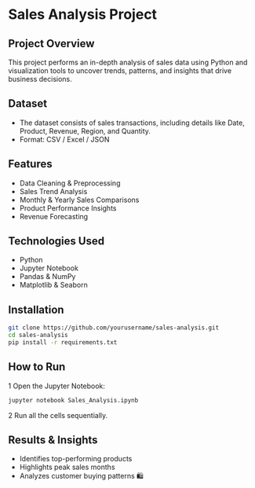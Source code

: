 # Sales Analysis Project

##  Project Overview
This project performs an in-depth analysis of sales data using Python and visualization tools to uncover trends, patterns, and insights that drive business decisions.

##  Dataset
- The dataset consists of sales transactions, including details like Date, Product, Revenue, Region, and Quantity.
- Format: CSV / Excel / JSON

##  Features
-  Data Cleaning & Preprocessing
-  Sales Trend Analysis
-  Monthly & Yearly Sales Comparisons
-  Product Performance Insights
-  Revenue Forecasting

##  Technologies Used
- Python 
- Jupyter Notebook 
- Pandas & NumPy 
- Matplotlib & Seaborn 
  

##  Installation
```bash
git clone https://github.com/yourusername/sales-analysis.git
cd sales-analysis
pip install -r requirements.txt
```

##  How to Run
1️ Open the Jupyter Notebook:
```bash
jupyter notebook Sales_Analysis.ipynb
```
2️ Run all the cells sequentially.



##  Results & Insights
- Identifies top-performing products  
- Highlights peak sales months   
- Analyzes customer buying patterns 🛍  



